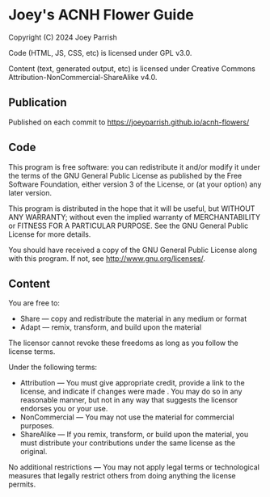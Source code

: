 # Joey's ACNH Flower Guide

Copyright (C) 2024 Joey Parrish

Code (HTML, JS, CSS, etc) is licensed under GPL v3.0.

Content (text, generated output, etc) is licensed under Creative Commons
Attribution-NonCommercial-ShareAlike v4.0.

## Publication

Published on each commit to https://joeyparrish.github.io/acnh-flowers/


## Code

This program is free software: you can redistribute it and/or modify
it under the terms of the GNU General Public License as published by
the Free Software Foundation, either version 3 of the License, or
(at your option) any later version.

This program is distributed in the hope that it will be useful,
but WITHOUT ANY WARRANTY; without even the implied warranty of
MERCHANTABILITY or FITNESS FOR A PARTICULAR PURPOSE.  See the
GNU General Public License for more details.

You should have received a copy of the GNU General Public License
along with this program.  If not, see <http://www.gnu.org/licenses/>.

## Content

You are free to:
 * Share — copy and redistribute the material in any medium or format
 * Adapt — remix, transform, and build upon the material

The licensor cannot revoke these freedoms as long as you follow the license
terms.

Under the following terms:
 * Attribution — You must give appropriate credit, provide a link to the
   license, and indicate if changes were made . You may do so in any reasonable
   manner, but not in any way that suggests the licensor endorses you or your
   use.
 * NonCommercial — You may not use the material for commercial purposes.
 * ShareAlike — If you remix, transform, or build upon the material, you must
   distribute your contributions under the same license as the original.

No additional restrictions — You may not apply legal terms or technological
measures that legally restrict others from doing anything the license permits.
